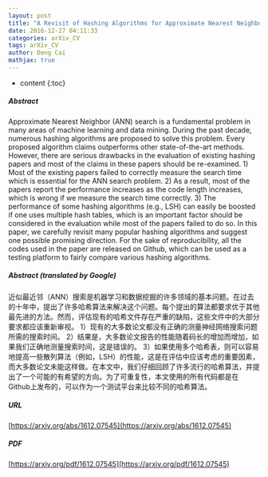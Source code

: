 ```yaml
---
layout: post
title: "A Revisit of Hashing Algorithms for Approximate Nearest Neighbor Search"
date: 2016-12-27 04:11:33
categories: arXiv_CV
tags: arXiv_CV
author: Deng Cai
mathjax: true
---
```


* content
{:toc}

##### Abstract
Approximate Nearest Neighbor (ANN) search is a fundamental problem in many areas of machine learning and data mining. During the past decade, numerous hashing algorithms are proposed to solve this problem. Every proposed algorithm claims outperforms other state-of-the-art methods. However, there are serious drawbacks in the evaluation of existing hashing papers and most of the claims in these papers should be re-examined. 1) Most of the existing papers failed to correctly measure the search time which is essential for the ANN search problem. 2) As a result, most of the papers report the performance increases as the code length increases, which is wrong if we measure the search time correctly. 3) The performance of some hashing algorithms (e.g., LSH) can easily be boosted if one uses multiple hash tables, which is an important factor should be considered in the evaluation while most of the papers failed to do so. In this paper, we carefully revisit many popular hashing algorithms and suggest one possible promising direction. For the sake of reproducibility, all the codes used in the paper are released on Github, which can be used as a testing platform to fairly compare various hashing algorithms.

##### Abstract (translated by Google)
近似最近邻（ANN）搜索是机器学习和数据挖掘的许多领域的基本问题。在过去的十年中，提出了许多哈希算法来解决这个问题。每个提出的算法都要求优于其他最先进的方法。然而，评估现有的哈希文件存在严重的缺陷，这些文件中的大部分要求都应该重新审视。 1）现有的大多数论文都没有正确的测量神经网络搜索问题所需的搜索时间。 2）结果是，大多数论文报告的性能随着码长的增加而增加，如果我们正确地测量搜索时间，这是错误的。 3）如果使用多个哈希表，则可以容易地提高一些散列算法（例如，LSH）的性能，这是在评估中应该考虑的重要因素，而大多数论文未能这样做。在本文中，我们仔细回顾了许多流行的哈希算法，并提出了一个可能的有希望的方向。为了可重复性，本文使用的所有代码都是在Github上发布的，可以作为一个测试平台来比较不同的哈希算法。

##### URL
[https://arxiv.org/abs/1612.07545](https://arxiv.org/abs/1612.07545)

##### PDF
[https://arxiv.org/pdf/1612.07545](https://arxiv.org/pdf/1612.07545)

